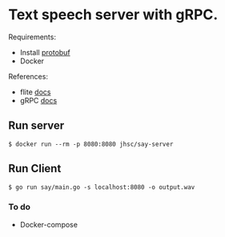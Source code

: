 # Text speech server with gRPC.

Requirements:
- Install [protobuf](https://github.com/google/protobuf/releases)
- Docker

References:
- flite [docs](http://www.speech.cs.cmu.edu/flite/)
- gRPC [docs](https://grpc.io)

## Run server
```
$ docker run --rm -p 8080:8080 jhsc/say-server
```

## Run Client
```
$ go run say/main.go -s localhost:8080 -o output.wav
```

### To do
- Docker-compose
